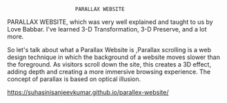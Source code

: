                           PARALLAX WEBSITE

PARALLAX WEBSITE, which was very well explained and taught to us by Love Babbar.
I've learned 3-D Transformation, 3-D Preserve, and a lot more.

So let's talk about what a Parallax Website is ,Parallax scrolling is a
web design technique in which the background of a website moves slower than the foreground.
As visitors scroll down the site, this creates a 3D effect, adding depth and creating a more immersive browsing experience.
The concept of parallax is based on optical illusion.


https://suhasinisanjeevkumar.github.io/parallex-website/
